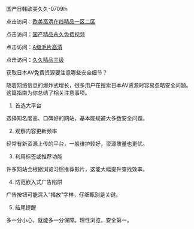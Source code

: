 国产日韩欧美久久-0709lh

点击访问：<a href="https://heiliaoe8ajia.pages.dev">欧美高清在线精品一区二区</a>

点击访问：<a href="https://heiliaoll4qsx.pages.dev">国产精品永久免费视频</a>

点击访问：<a href="https://heiliaoll4qsx.pages.dev">A级毛片高清</a>

点击访问：<a href="https://heiliaozj3tjd.pages.dev">久久精品三级</a>

获取日本AV免费资源要注意哪些安全细节？

随着网络信息的爆炸式增长，很多用户在搜索日本AV资源时容易忽略安全问题。这篇指南为你总结了相关注意事项。

1. 首选大平台

选择知名度高、口碑好的网站，基本能规避大多数安全问题。

2. 观察内容更新频率

经常有新资源上传的平台，一般维护较好，资源质量也更优。

3. 利用标签或推荐功能

许多网站会根据浏览习惯推荐影片，这能大幅提升查找效率。

4. 防范嵌入式广告陷阱

广告按钮可能混入“播放”字样，仔细甄别是关键。

5. 结尾提醒

多一分小心，就能多一分保障。理性浏览，安全第一。

<span style="display:none;">[Canonical link]( https://github.com/lh070925/12485 ）</span>
